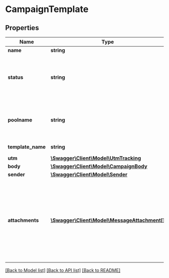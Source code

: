 # CampaignTemplate

## Properties
Name | Type | Description | Notes
------------ | ------------- | ------------- | -------------
**name** | **string** | Filename | 
**status** | **string** | Name of status: Active, Engaged, Inactive, Abuse, Bounced, Unsubscribed. | 
**poolname** | **string** | Name of your custom IP Pool to be used in the sending process | 
**template_name** | **string** | Name of template. | 
**utm** | [**\Swagger\Client\Model\UtmTracking**](UtmTracking.md) |  | 
**body** | [**\Swagger\Client\Model\CampaignBody**](CampaignBody.md) |  | 
**sender** | [**\Swagger\Client\Model\Sender**](Sender.md) |  | 
**attachments** | [**\Swagger\Client\Model\MessageAttachment[]**](MessageAttachment.md) | Attachment files. These files should be provided with the POST multipart file upload, not directly in the request&#39;s URL. Should also include merge CSV file | 

[[Back to Model list]](../README.md#documentation-for-models) [[Back to API list]](../README.md#documentation-for-api-endpoints) [[Back to README]](../README.md)


